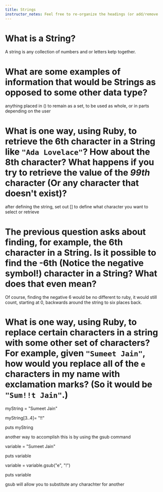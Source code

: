 ```yaml
---
title: Strings
instructor_notes: Feel free to re-organize the headings (or add/remove headings) below. We included the headings for your benefit, but it's 100% fine if you want to write your responses in some different structure.
---
```


# What is a String?

A string is any collection of numbers and or letters ketp together.

# What are some examples of information that would be Strings as opposed to some other data type?

anything placed in () to remain as a set, to be used as whole, or in parts depending on the user

# What is one way, using Ruby, to retrieve the 6th character in a String like `"Ada Lovelace"`? How about the 8th character? What happens if you try to retrieve the value of the _99th_ character (Or any character that doesn't exist)?

after defining the string, set out [] to define what character you want to select or retrieve

# The previous question asks about finding, for example, the 6th character in a String. Is it possible to find the **-6th** (Notice the negative symbol!) character in a String? What does that even mean?

Of course, finding the negative 6 would be no different to ruby, it would still count, starting at 0, backwards around the string to six places back.

# What is one way, using Ruby, to replace certain characters in a string with some other set of characters? For example, given `"Sumeet Jain"`, how would you replace all of the `e` characters in my name with exclamation marks? (So it would be `"Sum!!t Jain"`.)

myString = "Sumeet Jain"

myString[3..4]= "!!"

puts myString

another way to accomplish this is by using the gsub command

variable = "Sumeet Jain"

puts variable

variable = variable.gsub("e", "!")

puts variable

gsub will allow you to substitute any charachter for another